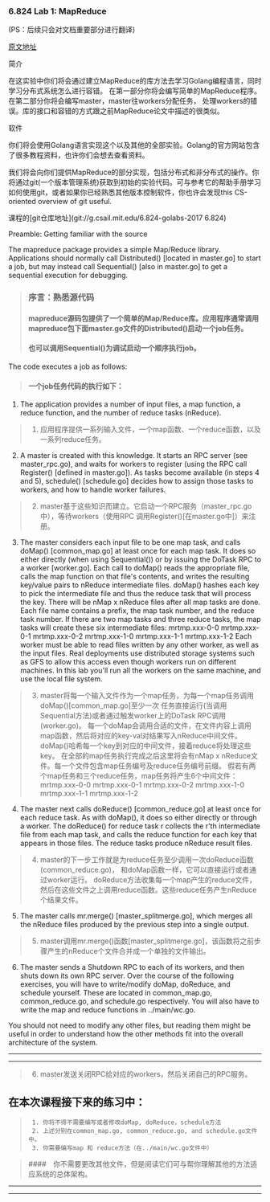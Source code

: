 ### 6.824 Lab 1: MapReduce
(PS：后续只会对文档重要部分进行翻译)

[原文地址](http://nil.csail.mit.edu/6.824/2017/labs/lab-1.html)

简介

在这实验中你们将会通过建立MapReduce的库方法去学习Golang编程语言，同时学习分布式系统怎么进行容错。
在第一部分你将会编写简单的MapReduce程序。在第二部分你将会编写master，master往workers分配任务，
处理workers的错误。库的接口和容错的方式跟之前MapReduce论文中描述的很类似。

软件

你们将会使用Golang语言实现这个以及其他的全部实验。Golang的官方网站包含了很多教程资料，也许你们会想去查看资料。

我们将会向你们提供MapReduce的部分实现，包括分布式和非分布式的操作。你将通过git(一个版本管理系统)获取到初始的实验代码。可与参考它的帮助手册学习如何使用git，或者如果你已经熟悉其他版本控制软件，你也许会发现this CS-oriented overview of git useful.

课程的[git仓库地址](git://g.csail.mit.edu/6.824-golabs-2017 6.824)

Preamble: Getting familiar with the source


The mapreduce package provides a simple Map/Reduce library.
Applications should normally call Distributed() [located in master.go] to start a job,
but may instead call Sequential() [also in master.go] to get a sequential execution for debugging.

> ### 序言：熟悉源代码
> #### mapreduce源码包提供了一个简单的Map/Reduce库。应用程序通常调用mapreduce包下面master.go文件的Distributed()启动一个job任务。
> #### 也可以调用Sequential()为调试启动一个顺序执行job。


The code executes a job as follows:
> #### 一个job任务代码的执行如下：

1. The application provides a number of input files, a map function, a reduce function,
and the number of reduce tasks (nReduce).
> 1. 应用程序提供一系列输入文件，一个map函数、一个reduce函数，以及一系列reduce任务。

2. A master is created with this knowledge.
It starts an RPC server (see master_rpc.go),
and waits for workers to register (using the RPC call Register() [defined in master.go]).
As tasks become available (in steps 4 and 5), schedule() [schedule.go] decides how to assign those tasks to workers,
and how to handle worker failures.
> 2. master基于这些知识而建立。它启动一个RPC服务（master_rpc.go中），等待workers（使用RPC 调用Register()[在master.go中]）来注册。

3. The master considers each input file to be one map task,
and calls doMap() [common_map.go] at least once for each map task.
It does so either directly (when using Sequential()) or by issuing the DoTask RPC to a worker [worker.go].
Each call to doMap() reads the appropriate file, calls the map function on that file's contents,
and writes the resulting key/value pairs to nReduce intermediate files.
doMap() hashes each key to pick the intermediate file and thus the reduce task that will process the key.
There will be nMap x nReduce files after all map tasks are done.
Each file name contains a prefix, the map task number, and the reduce task number.
If there are two map tasks and three reduce tasks, the map tasks will create these six intermediate files:
mrtmp.xxx-0-0
mrtmp.xxx-0-1
mrtmp.xxx-0-2
mrtmp.xxx-1-0
mrtmp.xxx-1-1
mrtmp.xxx-1-2
Each worker must be able to read files written by any other worker, as well as the input files. Real deployments use distributed storage systems such as GFS to allow this access even though workers run on different machines. In this lab you'll run all the workers on the same machine, and use the local file system.
> 3. master将每一个输入文件作为一个map任务，为每一个map任务调用doMap()[common_map.go]至少一次
任务直接运行(当调用Sequential方法)或者通过触发worker上的DoTask RPC调用(worker.go)。
每一个doMap会调用合适的文件，在文件内容上调用map函数，然后将对应的key-val对结果写入nReduce中间文件。
doMap()哈希每一个key到对应的中间文件，接着reduce将处理这些key。
在全部的map任务执行完成之后这里将会有nMap x nReduce文件。每一个文件包含map任务编号及reduce任务编号前缀。
假若有两个map任务和三个reduce任务，map任务将产生6个中间文件：
> mrtmp.xxx-0-0
> mrtmp.xxx-0-1
> mrtmp.xxx-0-2
> mrtmp.xxx-1-0
> mrtmp.xxx-1-1
> mrtmp.xxx-1-2


4. The master next calls doReduce() [common_reduce.go] at least once for each reduce task.
As with doMap(), it does so either directly or through a worker.
The doReduce() for reduce task r collects the r'th intermediate file from each map task,
and calls the reduce function for each key that appears in those files. The reduce tasks produce nReduce result files.
> 4. master的下一步工作就是为reduce任务至少调用一次doReduce函数(common_reduce.go)，
和doMap函数一样，它可以直接运行或者通过worker运行。
doReduce方法收集每一个map产生的reduce文件，然后在这些文件之上调用reduce函数。这些reduce任务产生nReduce个结果文件。

5. The master calls mr.merge() [master_splitmerge.go],
which merges all the nReduce files produced by the previous step into a single output.
> 5. master调用mr.merge()函数[master_splitmerge.go]，该函数将之前步骤产生的nReduce个文件合并成一个单独的文件输出。

6. The master sends a Shutdown RPC to each of its workers, and then shuts down its own RPC server.
Over the course of the following exercises,
you will have to write/modify doMap, doReduce, and schedule yourself.
These are located in common_map.go, common_reduce.go, and schedule.go respectively.
You will also have to write the map and reduce functions in ../main/wc.go.

You should not need to modify any other files,
but reading them might be useful in order to understand
how the other methods fit into the overall architecture of the system.

----------
----------

> 6. master发送关闭RPC给对应的workers，然后关闭自己的RPC服务。
## 在本次课程接下来的练习中：
>      1. 你将不得不需要编写或者修改doMap, doReduce，schedule方法
>      2. 上述分别在common_map.go, common_reduce.go, and schedule.go文件中。
>      3. 你需要编写map 和 reduce方法（在../main/wc.go文件中）


> ####　你不需要更改其他文件，但是阅读它们可与帮你理解其他的方法适应系统的总体架构。

----------
----------

